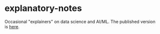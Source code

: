 # explanatory-notes

Occasional "explainers" on data science and AI/ML. The published version is [here](https://rama100.github.io/lecture-notes/).
